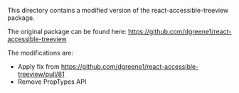 This directory contains a modified version of the react-accessible-treeview package.

The original package can be found here: https://github.com/dgreene1/react-accessible-treeview

The modifications are:

- Apply fix from https://github.com/dgreene1/react-accessible-treeview/pull/81
- Remove PropTypes API
